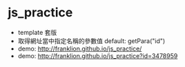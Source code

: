 # js_practice
- template 套版
- 取得網址當中指定名稱的參數值 default: getPara("id")
- demo: http://franklion.github.io/js_practice/
- demo: http://franklion.github.io/js_practice?id=3478959
